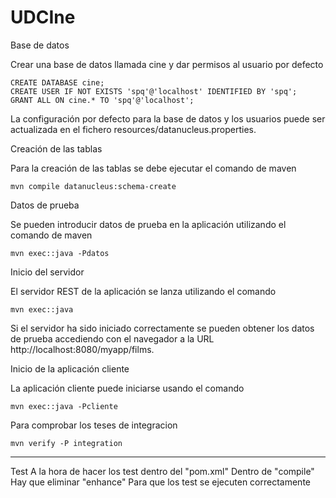 # UDCIne
Base de datos

Crear una base de datos llamada cine y dar permisos al usuario por defecto

    CREATE DATABASE cine;
    CREATE USER IF NOT EXISTS 'spq'@'localhost' IDENTIFIED BY 'spq';
    GRANT ALL ON cine.* TO 'spq'@'localhost';

La configuración por defecto para la base de datos y los usuarios puede ser actualizada en el fichero resources/datanucleus.properties.

Creación de las tablas

Para la creación de las tablas se debe ejecutar el comando de maven

    mvn compile datanucleus:schema-create


Datos de prueba

Se pueden introducir datos de prueba en la aplicación utilizando el comando de maven

    mvn exec::java -Pdatos

Inicio del servidor

El servidor REST de la aplicación se lanza utilizando el comando

    mvn exec::java

Si el servidor ha sido iniciado correctamente se pueden obtener los datos de prueba accediendo con el navegador a la URL http://localhost:8080/myapp/films.


Inicio de la aplicación cliente

La aplicación cliente puede iniciarse usando el comando

    mvn exec::java -Pcliente
    
Para comprobar los teses de integracion

    mvn verify -P integration
    
 -------------------------------------------------------------------------------   
 Test
	A la hora de hacer los test dentro del "pom.xml"
	Dentro de "<phase>compile</phase>"
	Hay que eliminar "<goal>enhance</goal>"
	Para que los test se ejecuten correctamente
 

